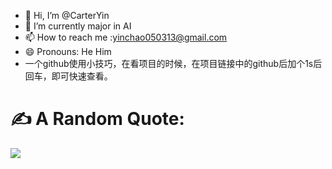 - 👋 Hi, I’m @CarterYin
- 🌱 I’m currently major in AI
- 📫 How to reach me :yinchao050313@gmail.com
- 😄 Pronouns: He Him
- 一个github使用小技巧，在看项目的时候，在项目链接中的github后加个1s后回车，即可快速查看。
<!---
CarterYin/CarterYin is a ✨ special ✨ repository because its `README.md` (this file) appears on your GitHub profile.
You can click the Preview link to take a look at your changes.
--->



# ✍️ A Random Quote:
![](https://quotes-github-readme.vercel.app/api?type=horizontal&theme=gruvbox)
